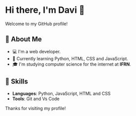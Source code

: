 # Hi there, I'm Davi 👋

Welcome to my GitHub profile!

## 🔭 About Me

- 💻 I'm a web developer.
- 🌱 Currently learning Python, HTML, CSS and JavaScript.
- 🎓 I'm studying computer science for the internet at **IFRN**.

## 🚀 Skills

- **Languages**: Python, JavaScript, HTML and CSS
- **Tools**: Git and Vs Code

Thanks for visiting my profile!

<!---
Davi-1903/Davi-1903 is a ✨ special ✨ repository because its `README.md` (this file) appears on your GitHub profile.
You can click the Preview link to take a look at your changes.
--->
